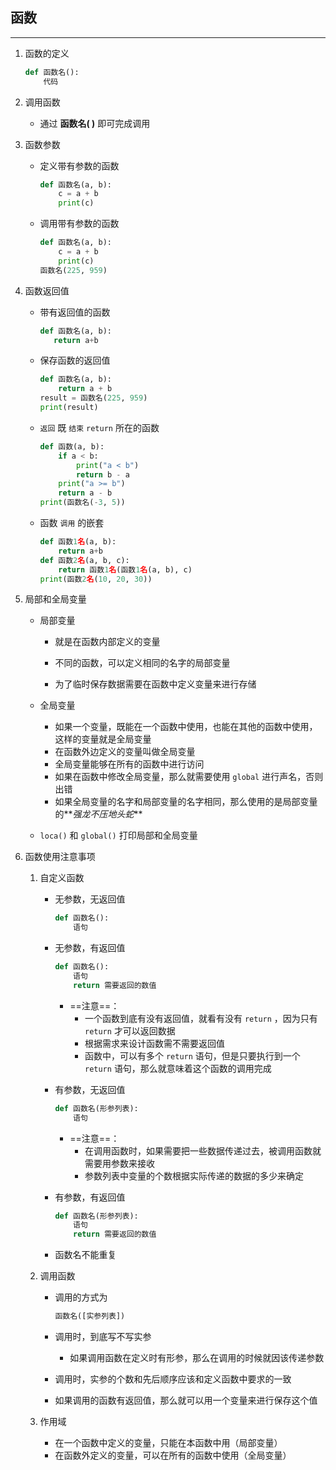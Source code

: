 ## 函数

---

1. 函数的定义

   ```Python
   def 函数名():
       代码
   ```

2. 调用函数

   - 通过 **函数名( )** 即可完成调用

3. 函数参数

   - 定义带有参数的函数

     ```Python
     def 函数名(a, b):
         c = a + b
         print(c)
     ```

   - 调用带有参数的函数

     ```Python
     def 函数名(a, b):
         c = a + b
         print(c)
     函数名(225, 959)
     ```

4. 函数返回值

   - 带有返回值的函数

     ```Python
     def 函数名(a, b):
     	return a+b
     ```

   - 保存函数的返回值

     ```Python
     def 函数名(a, b):
         return a + b
     result = 函数名(225, 959)
     print(result)
     ```

   - `返回` 既 `结束` `return` 所在的函数

     ```Python
     def 函数(a, b):
         if a < b:
             print("a < b")
             return b - a
         print("a >= b")
         return a - b
     print(函数名(-3, 5))
     ```

   - 函数 `调用` 的嵌套

     ```Python
     def 函数1名(a, b):
         return a+b
     def 函数2名(a, b, c):
         return 函数1名(函数1名(a, b), c)
     print(函数2名(10, 20, 30))
     ```

5. 局部和全局变量

   - 局部变量

     - 就是在函数内部定义的变量

     - 不同的函数，可以定义相同的名字的局部变量

     - 为了临时保存数据需要在函数中定义变量来进行存储

   - 全局变量
     - 如果一个变量，既能在一个函数中使用，也能在其他的函数中使用，这样的变量就是全局变量
     - 在函数外边定义的变量叫做全局变量
     - 全局变量能够在所有的函数中进行访问
     - 如果在函数中修改全局变量，那么就需要使用 `global` 进行声名，否则出错
     - 如果全局变量的名字和局部变量的名字相同，那么使用的是局部变量的**_强龙不压地头蛇_**
   - `loca()` 和 `global()` 打印局部和全局变量

6. 函数使用注意事项

   1. 自定义函数

      - 无参数，无返回值

        ```Python
        def 函数名():
            语句
        ```

      - 无参数，有返回值

        ```Python
        def 函数名():
            语句
            return 需要返回的数值
        ```

        - ==注意==：
          - 一个函数到底有没有返回值，就看有没有 `return` ，因为只有 `return` 才可以返回数据
          - 根据需求来设计函数需不需要返回值
          - 函数中，可以有多个 `return` 语句，但是只要执行到一个 `return` 语句，那么就意味着这个函数的调用完成

      - 有参数，无返回值

        ```Python
        def 函数名(形参列表):
            语句
        ```

        - ==注意==：
          - 在调用函数时，如果需要把一些数据传递过去，被调用函数就需要用参数来接收
          - 参数列表中变量的个数根据实际传递的数据的多少来确定

      - 有参数，有返回值

        ```Python
        def 函数名(形参列表):
            语句
            return 需要返回的数值
        ```

      - 函数名不能重复

   2. 调用函数

      - 调用的方式为

        ```Python
        函数名([实参列表])
        ```

      - 调用时，到底写不写实参

        - 如果调用函数在定义时有形参，那么在调用的时候就因该传递参数

      - 调用时，实参的个数和先后顺序应该和定义函数中要求的一致

      - 如果调用的函数有返回值，那么就可以用一个变量来进行保存这个值

   3. 作用域

      - 在一个函数中定义的变量，只能在本函数中用（局部变量）
      - 在函数外定义的变量，可以在所有的函数中使用（全局变量）
